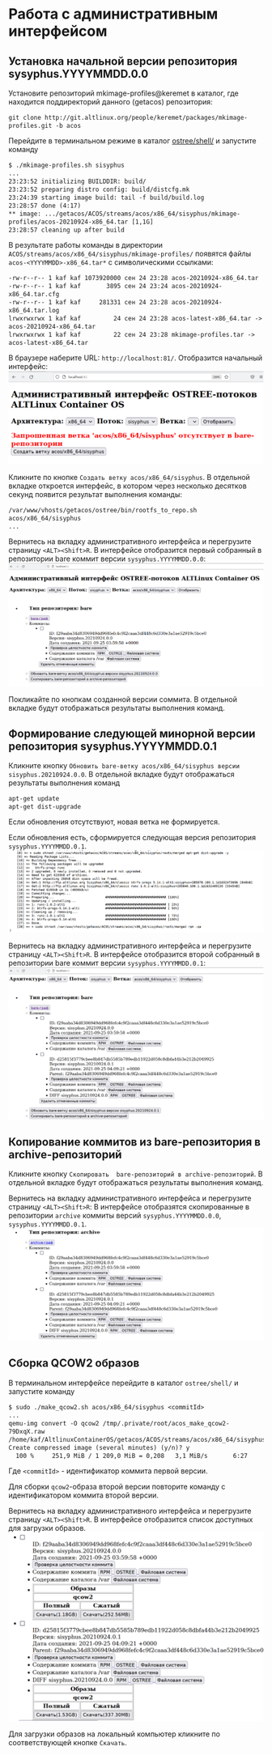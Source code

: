 # Работа с административным интерфейсом

## Установка начальной версии рeпозитория sysyphus.YYYYMMDD.0.0

Установите репозиторий mkimage-profiles@keremet в каталог, где находится поддиректорий данного (getacos) репозитория:
```
git clone http://git.altlinux.org/people/keremet/packages/mkimage-profiles.git -b acos
```

Перейдите в терминальном режиме в каталог [ostree/shell/](https://github.com/alt-cloud/getacos/tree/release_0.0.1/ostree/shell) и запустите команду
```
$ ./mkimage-profiles.sh sisyphus
...
23:23:52 initializing BUILDDIR: build/
23:23:52 preparing distro config: build/distcfg.mk
23:24:39 starting image build: tail -f build/build.log
23:28:57 done (4:17)
** image: .../getacos/ACOS/streams/acos/x86_64/sisyphus/mkimage-profiles/acos-20210924-x86_64.tar [1,1G]
23:28:57 cleaning up after build
```
В результате работы команды в директории `ACOS/streams/acos/x86_64/sisyphus/mkimage-profiles/`
появятся файлы  `acos-<YYYYMMDD>-x86_64.tar*` с символическими ссылками:
```
-rw-r--r-- 1 kaf kaf 1073920000 сен 24 23:28 acos-20210924-x86_64.tar
-rw-r--r-- 1 kaf kaf       3895 сен 24 23:24 acos-20210924-x86_64.tar.cfg
-rw-r--r-- 1 kaf kaf     281331 сен 24 23:28 acos-20210924-x86_64.tar.log
lrwxrwxrwx 1 kaf kaf         24 сен 24 23:28 acos-latest-x86_64.tar -> acos-20210924-x86_64.tar
lrwxrwxrwx 1 kaf kaf         22 сен 24 23:28 mkimage-profiles.tar -> acos-latest-x86_64.tar
```

В браузере наберите URL: `http://localhost:81/`. Отобразится начальный интерфейс:
![AdminPage1](./Images/adminPage1.png)

Кликните по кнопке `Создать ветку acos/x86_64/sisyphus`.
В отдельной вкладке откроется интерфейс, в котором через несколько десятков секунд
появится результат выполнения команды:
```
/var/www/vhosts/getacos/ostree/bin/rootfs_to_repo.sh acos/x86_64/sisyphus
...
```

Вернитесь на вкладку административного интерфейса и перегрузите страницу `<ALT><Shift>R`. 
В интерфейсе отобразится первый собранный в репозитории bare коммит версии `sysyphus.YYYYMMDD.0.0`: 
![AdminPage2](./Images/adminPage2.png)

Покликайте по кнопкам созданной версии соммита. В отдельной вкладке будут отображаться результаты выполнения команд.

## Формирование следующей минорной версии репозитория sysyphus.YYYYMMDD.0.1

Кликните кнопку `Обновить bare-ветку acos/x86_64/sisyphus версии sisyphus.20210924.0.0`.
В отдельной вкладке будут отображаться результаты выполнения команд
```
apt-get update
apt-get dist-upgrade
```
Если обновления отсутствуют, новая ветка не формируется.

Если обновления есть, сформируется следующая версия репозитория `sysyphus.YYYYMMDD.0.1`.
![adminUpdatePage1](./Images/adminUpdatePage1.png)

Вернитесь на вкладку административного интерфейса и перегрузите страницу `<ALT><Shift>R`.
В интерфейсе отобразится второй собранный в репозитории bare коммит версии `sysyphus.YYYYMMDD.0.1`: 
![AdminPage3](./Images/adminPage3.png)

## Копирование коммитов из bare-репозитория в archive-репозиторий

Кликните кнопку `Скопировать  bare-репозиторий в archive-репозиторий`.
В отдельной вкладке будут отображаться результаты выполнения команд.

Вернитесь на вкладку административного интерфейса и перегрузите страницу `<ALT><Shift>R`:
В интерфейсе отобразятся скопированные в репозитории `archive` коммиты версий 
`sysyphus.YYYYMMDD.0.0`, `sysyphus.YYYYMMDD.0.1`. 
![AdminPage4](./Images/adminPage4.png)

## Сборка QCOW2 образов  

В терминальном интерфейсе перейдите в каталог `ostree/shell/` и запустите команду
```
$ sudo ./make_qcow2.sh acos/x86_64/sisyphus <commitId>
...
qemu-img convert -O qcow2 /tmp/.private/root/acos_make_qcow2-79DxqX.raw /home/kaf/AltlinuxContainerOS/getacos/ACOS/streams/acos/x86_64/sisyphus/images/qcow2/sisyphus.YYYYMMDD.0.0.qcow2
Create compressed image (several minutes) (y/n)? y
  100 %     251,9 MiB / 1 209,0 MiB = 0,208   3,1 MiB/s       6:27    

```
Где `<commitId>` - идентификатор коммита первой версии.

Для сборки `qcow2`-образа второй версии повторите команду с идентификатором коммита второй версии. 

Вернитесь на вкладку административного интерфейса и перегрузите страницу `<ALT><Shift>R`.
В интерфейсе отобразится список доступных для загрузки образов.
![AdminPage5](./Images/adminPage5.png)

Для загрузки образов на локальный компьютер кликните по соответствующей кнопке `Скачать`.



